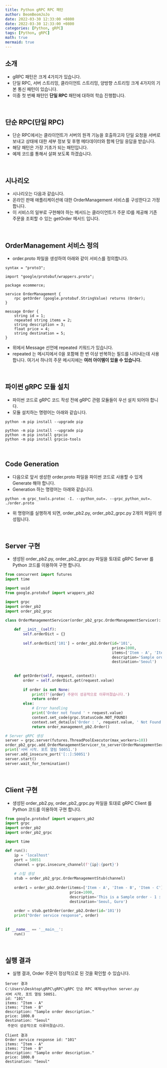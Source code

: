 ```yaml
---
title: Python gRPC RPC 패턴
author: BeomBeomJoJo
date: 2022-03-30 12:33:00 +0800
date: 2022-03-30 12:33:00 +0800
categories: [Python, gRPC]
tags: [Python, gRPC]
math: true
mermaid: true
---
```


## **소개**
* gRPC 패턴은 크게 4가지가 있습니다.
* 단일 RPC, 서버 스트리밍, 클라이언트 스트리밍, 양방향 스트리밍 크게 4가지의 기본 통신 패턴이 있습니다.
* 이중 첫 번째 패턴인 **단일 RPC** 패턴에 대하여 학습 진행합니다.

<br/>

## **단순 RPC(단일 RPC)**
* 단순 RPC에서는 클라이언트가 서버의 원격 기능을 호출하고자 단일 요청을 서버로 보내고 상태에 대한 세부 정보 및 후행 메타데이터와 함께 단일 응답을 받습니다.
* 해당 패턴은 가장 기초가 되는 패턴입니다.
* 예제 코드를 통해서 살펴 보도록 하겠습니다.

<br/>

## **시나리오**
* 시나리오는 다음과 같습니다.
* 온라인 판매 애플리케이션에 대한 OrderManagement 서비스를 구성한다고 가정합니다.
* 이 서비스의 일부로 구현해야 하는 메서드는 클라이언트가 주문 ID를 제공해 기존 주문을 조회할 수 있는 getOrder 메서드 입니다.

<br/>

## **OrderManagement 서비스 정의**
* order.proto 파일을 생성하여 아래와 같이 서비스를 정의합니다.

```
syntax = "proto3";

import "google/protobuf/wrappers.proto";

package ecommerce;

service OrderManagement {
    rpc getOrder (google.protobuf.StringValue) returns (Order);
}

message Order {
    string id = 1;
    repeated string items = 2;
    string description = 3;
    float price = 4;
    string destination = 5;
}
```
* 위에서 Message 선언에 repeated 키워드가 있습니다.
* repeated 는 메시지에서 0을 포함해 한 번 이상 반복하는 필드를 나타내는데 사용합니다. 여기서 하나의 주문 메시지에는 **여러 아이템이 있을 수 있습니다.**

<br/>

## **파이썬 gRPC 모듈 설치**
* 파이썬 코드로 gRPC 코드 작성 전에 gRPC 관렴 모듈들이 우선 설치 되어야 합니다.
* 모듈 설치하는 명령어는 아래와 같습니다.

```console
python -m pip install --upgrade pip

python -m pip install --upgrade pip
python -m pip install grpcio
python -m pip install grpcio-tools
```

<br/>

## **Code Generation**
* 다음으로 앞서 생성한 order.proto 파일을 파이썬 코드로 사용할 수 있게 Generate 해야 합니다.
* Generation 하는 명령어는 아래와 같습니다.

```console
python -m grpc_tools.protoc -I. --python_out=. --grpc_python_out=. ./order.proto
```

* 위 명령어를 실행하게 되면, order_pb2.py, order_pb2_grpc.py 2개의 파일이 생성됩니다.

<br/>

## **Server 구현**
* 생성된 order_pb2.py, order_pb2_grpc.py 파일을 토대로 gRPC Server 를 Python 코드를 이용하여 구현 합니다.

```python
from concurrent import futures
import time

import uuid
from google.protobuf import wrappers_pb2

import grpc
import order_pb2
import order_pb2_grpc

class OrderManagementServicer(order_pb2_grpc.OrderManagementServicer):
    
    def __init__(self):
        self.orderDict = {}
        
        self.orderDict['101'] = order_pb2.Order(id='101', 
                                                price=1000, 
                                                items=['Item - A', 'Item - B'], 
                                                description='Sample order description.',
                                                destination='Seoul')
        
    
    def getOrder(self, request, context):
        order = self.orderDict.get(request.value)
        
        if order is not None: 
            print(f'{order} 주문이 성공적으로 이루어졌습니다.')
            return order
        else: 
            # Error handling 
            print('Order not found ' + request.value)
            context.set_code(grpc.StatusCode.NOT_FOUND)
            context.set_details('Order : ', request.value, ' Not Found.')
            return order_management_pb2.Order()

# Server gRPC 생성
server = grpc.server(futures.ThreadPoolExecutor(max_workers=10))
order_pb2_grpc.add_OrderManagementServicer_to_server(OrderManagementServicer(), server)
print('서버 시작. 포트 열림 50051.')
server.add_insecure_port('[::]:50051')
server.start()
server.wait_for_termination()
```

<br/>

## **Client 구현**
* 생성된 order_pb2.py, order_pb2_grpc.py 파일을 토대로 gRPC Client 를 Python 코드를 이용하여 구현 합니다.

```python
from google.protobuf import wrappers_pb2
import grpc
import order_pb2
import order_pb2_grpc

import time

def run():
    ip = 'localhost'
    port = 50051
    channel = grpc.insecure_channel(f'{ip}:{port}')
    
    # 스텁 생성
    stub = order_pb2_grpc.OrderManagementStub(channel)
    
    order1 = order_pb2.Order(items=['Item - A', 'Item - B', 'Item - C'],
                             price=1000,
                             description='This is a Sample order - 1 : description.', 
                             destination='Seoul, Guro')
    
    order = stub.getOrder(order_pb2.Order(id='101'))
    print("Order service response", order)
    
    
if __name__ == '__main__':
    run()
```

<br/>

## **실행 결과**
* 실행 결과, Order 주문이 정상적으로 된 것을 확인할 수 있습니다.

```console
Server 결과
C:\Users\Desktop\gRPC\gRPC\gRPC 단순 RPC 예제>python server.py
서버 시작. 포트 열림 50051.
id: "101"
items: "Item - A"
items: "Item - B"
description: "Sample order description."
price: 1000.0
destination: "Seoul"
 주문이 성공적으로 이루어졌습니다.

Client 결과
Order service response id: "101"
items: "Item - A"
items: "Item - B"
description: "Sample order description."
price: 1000.0
destination: "Seoul"
```